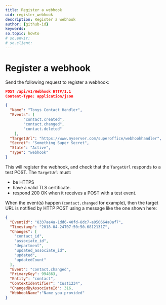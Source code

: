 ```yaml
---
title: Register a webhook
uid: register_webhook
description: Register a webhook
author: {github-id}
keywords:
so.topic: howto
# so.envir:
# so.client:
---
```


# Register a webhook

Send the following request to register a webhook:

```json
POST /api/v1/Webhook HTTP/1.1
Content-Type: application/json

{
  "Name": "Tonys Contact Handler",
  "Events": [
        "contact.created",
        "contact.changed",
        "contact.deleted"
    ],
  "TargetUrl": "https://www.myserver.com/superoffice/webhookhandler",
  "Secret": "Something Super Secret",
  "State": "Active",
  "Type": "webhook"
}
```

This will register the webhook, and check that the `TargetUrl` responds to a test POST. The  `TargetUrl` must:

* be HTTPS
* have a valid TLS certificate.
* respond 200 OK when it receives a POST with a test event.

When the event(s) happen (`contact.changed` for example), then the target URL is notified by HTTP POST using a message like the one shown here:

```json
{
  "EventId": "8337ae4a-1dd6-40fd-8dc7-a050664a0af7",
  "Timestamp": "2018-04-24T07:50:50.6812131Z",
  "Changes": [
    "contact_id",
    "associate_id",
    "department",
    "updated_associate_id",
    "updated",
    "updatedCount"
  ],
  "Event": "contact.changed",
  "PrimaryKey": 994863,
  "Entity": "contact",
  "ContextIdentifier": "Cust1234",
  "ChangedByAssociateId": 316,
  "WebhookName":"Name you provided"
}
```
